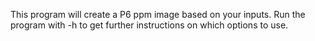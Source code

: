 This program will create a P6 ppm image based on your inputs.
Run the program with -h to get further instructions on which options to use.
